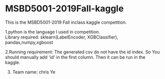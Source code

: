 # MSBD5001-2019Fall-kaggle
This is the MSBD5001-2019 Fall inclass kaggle competition.


1.python is the language I used in competition.  
Library required: sklearn(LabelEncoder, XGBClassifier), pandas,numpy,xgboost

2.Running requirement: The generated csv do not have the id index. So You should manually add 'id' in the first column. Then 
it can be run in the kaggle.

3. Team name: chris Ye
